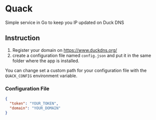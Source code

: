 # Quack

Simple service in Go to keep you IP updated on Duck DNS

## Instruction

1. Register your domain on https://www.duckdns.org/
2. create a configuration file named `config.json` and put it in the same folder where the app is installed.

You can change set a custom path for your configuration file with the `QUACK_CONFIG` environment variable.

### Configuration File

```json
{
  "token": "YOUR_TOKEN",
  "domain": "YOUR_DOMAIN"
}
```